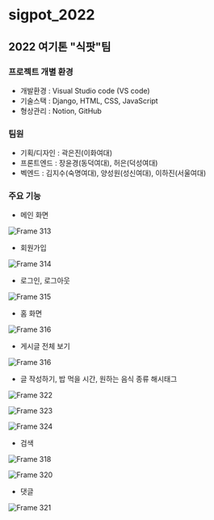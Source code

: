 # sigpot_2022
## 2022 여기톤 "식팟"팀

### 프로젝트 개별 환경
- 개발환경 : Visual Studio code (VS code)
- 기술스택 : Django, HTML, CSS, JavaScript
- 형상관리 : Notion, GitHub

### 팀원
- 기획/디자인 : 곽은진(이화여대)
- 프론트엔드 : 장윤경(동덕여대), 허은(덕성여대)
- 벡엔드 : 김지수(숙명여대), 양성원(성신여대), 이하진(서울여대)

### 주요 기능
- 메인 화면

![Frame 313](https://user-images.githubusercontent.com/86403488/182464225-7786bc9f-8b4d-47e8-8ea5-2b8cdfd21fd2.png)

- 회원가입

![Frame 314](https://user-images.githubusercontent.com/86403488/182464316-0cca2d31-d666-4b3a-8787-453ad0e2efe2.png)

- 로그인, 로그아웃

![Frame 315](https://user-images.githubusercontent.com/86403488/182464326-6f29e600-eca7-4b0b-96c9-3c1b7b86a2c6.png)


- 홈 화면

![Frame 316](https://user-images.githubusercontent.com/86403488/182464405-9d25bc91-b9cc-45e6-a1fd-a02fc8d73446.png)

- 게시글 전체 보기

![Frame 316](https://user-images.githubusercontent.com/86403488/182464448-cf8d0c5f-03c3-436b-b951-e3d2cba0771f.png)


- 글 작성하기, 밥 먹을 시간, 원하는 음식 종류 해시태그

![Frame 322](https://user-images.githubusercontent.com/86403488/182464637-bfcfaa60-ecac-480a-ba15-0be01a47307b.png)

![Frame 323](https://user-images.githubusercontent.com/86403488/182464650-392e984d-55ef-429f-a741-31379b230946.png)

![Frame 324](https://user-images.githubusercontent.com/86403488/182464694-77a4cae6-64e9-4d2b-9ff5-dd5a8e517c4f.png)

- 검색

![Frame 318](https://user-images.githubusercontent.com/86403488/182464460-cae86f27-7166-4fe7-b4da-e7687460ec12.png)

![Frame 320](https://user-images.githubusercontent.com/86403488/182464549-7451e174-fe4c-4b7d-a435-93ba3d6962f7.png)

- 댓글 

![Frame 321](https://user-images.githubusercontent.com/86403488/182464595-b6e8c691-4615-4aea-b4b5-306455f509a2.png)
